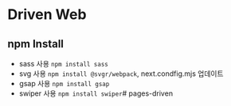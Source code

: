 # Driven Web

## npm Install
- sass 사용 `npm install sass`
- svg 사용 `npm install @svgr/webpack`, next.condfig.mjs 업데이트
- gsap 사용 `npm install gsap`
- swiper 사용 `npm install swiper`# pages-driven
